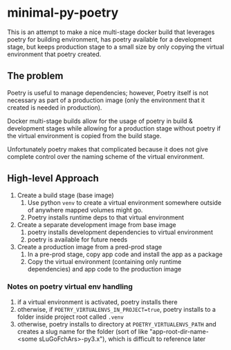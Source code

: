 # minimal-py-poetry

This is an attempt to make a nice multi-stage docker build that leverages poetry for building environment, has poetry available for a development stage, but keeps production stage to a small size by only copying the virtual environment that poetry created.

## The problem

Poetry is useful to manage dependencies; however, Poetry itself is not necessary as part of a production image (only the environment that it created is needed in production).

Docker multi-stage builds allow for the usage of poetry in build & development stages while allowing for a production stage without poetry if the virtual environment is copied from the build stage.

Unfortunately poetry makes that complicated because it does not give complete control over the naming scheme of the virtual environment.

## High-level Approach

1. Create a build stage (base image)
    1. Use python `venv` to create a virtual environment somewhere outside of anywhere mapped volumes might go.
    2. Poetry installs runtime deps to that virtual environment
2. Create a separate development image from base image
    1. poetry installs development dependencies to virtual environment
    2. poetry is available for future needs
3. Create a production image from a pred-prod stage
    1. In a pre-prod stage, copy app code and install the app as a package
    2. Copy the virtual environment (containing only runtime dependencies) and app code to the production image

### Notes on poetry virtual env handling

1. if a virtual environment is activated, poetry installs there
2. otherwise, if `POETRY_VIRTUALENVS_IN_PROJECT=true`, poetry installs to a folder inside project root called `.venv`
3. otherwise, poetry installs to directory at `POETRY_VIRTUALENVS_PATH` and creates a slug name for the folder (sort of like "app-root-dir-name-\<some sLuGoFchArs\>-py3.x"), which is difficult to reference later
